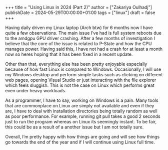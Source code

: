 +++
title = "Using Linux in 2024 (Part 2)"
author = ["Zakariya Oulhadj"]
publishDate = 2024-05-29T00:00:00+01:00
tags = ["linux"]
draft = false
+++

Having daily driven my Linux laptop (Arch btw) for 6 months now I have quite a
few observations. The main issue I’ve had is full system reboots due to the
amdgpu GPU driver crashing. After a few months of investigation I believe that
the core of the issue is related to P-State and how the CPU manages power.
Having said this, I have not had a crash for at least a month now so heres
hoping that it has been fixed in a recent update.

Other than that, everything else has been pretty enjoyable especially because of
how fast Linux is compared to Windows. Occasionally, I will use my Windows
desktop and perform simple tasks such as clicking on different web pages,
opening Visual Studio or just interacting with the file explorer which feels
sluggish. This is not the case on Linux which performs great even under heavy
workloads.

As a programmer, I have to say, working on Windows is a pain. Many tools that
are commonplace on Linux are simply not available and even if they are, I have
to deal with installation directories being totally random as well as poor
performance. For example, running git pull takes a good 2 seconds just to run
the program whereas on Linux its seemingly instant. To be fair, this could be as
a result of a another issue but I am not totally sure.

Overall, I’m pretty happy with how things are going and will see how things go
towards the end of the year and if I will continue using Linux full time.
